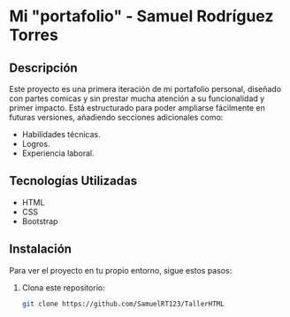 # Mi "portafolio" - Samuel Rodríguez Torres

## Descripción
Este proyecto es una primera iteración de mi portafolio personal, diseñado con partes comicas y sin prestar mucha atención a su funcionalidad y primer impacto. Está estructurado para poder ampliarse fácilmente en futuras versiones, añadiendo secciones adicionales como:

- Habilidades técnicas. 
- Logros. 
- Experiencia laboral. 

## Tecnologías Utilizadas
- HTML
- CSS
- Bootstrap

## Instalación
Para ver el proyecto en tu propio entorno, sigue estos pasos:

1. Clona este repositorio:
   ```bash
   git clone https://github.com/SamuelRT123/TallerHTML
